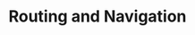---
title: Routing and Navigation
description: Using the Angular Router to navigate between screens
weight: 10
lastmod: 2020-04-12T10:11:30-02:00
draft: false
vimeo: 348515165
emoji: 🗺️
---
